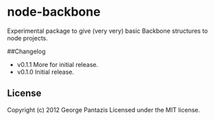 node-backbone
=============

Experimental package to give (very very) basic Backbone structures to node projects.

##Changelog

* v0.1.1 More for initial release.
* v0.1.0 Initial release.

## License
Copyright (c) 2012 George Pantazis
Licensed under the MIT license.
